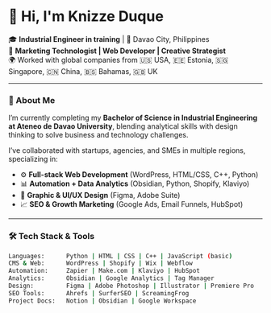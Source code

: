 # 👋 Hi, I'm Knizze Duque

🎓 **Industrial Engineer in training** | 📍 Davao City, Philippines  
💼 **Marketing Technologist | Web Developer | Creative Strategist**  
🌍 Worked with global companies from 🇺🇸 USA, 🇪🇪 Estonia, 🇸🇬 Singapore, 🇨🇳 China, 🇧🇸 Bahamas, 🇬🇧 UK  

---

### 🚀 About Me

I’m currently completing my **Bachelor of Science in Industrial Engineering at Ateneo de Davao University**, blending analytical skills with design thinking to solve business and technology challenges.  

I’ve collaborated with startups, agencies, and SMEs in multiple regions, specializing in:

- ⚙️ **Full-stack Web Development** (WordPress, HTML/CSS, C++, Python)
- 📊 **Automation + Data Analytics** (Obsidian, Python, Shopify, Klaviyo)
- 🎨 **Graphic & UI/UX Design** (Figma, Adobe Suite)
- 📈 **SEO & Growth Marketing** (Google Ads, Email Funnels, HubSpot)

---

### 🛠️ Tech Stack & Tools

```bash
Languages:      Python | HTML | CSS | C++ | JavaScript (basic)
CMS & Web:      WordPress | Shopify | Wix | Webflow
Automation:     Zapier | Make.com | Klaviyo | HubSpot
Analytics:      Obsidian | Google Analytics | Tag Manager
Design:         Figma | Adobe Photoshop | Illustrator | Premiere Pro
SEO Tools:      Ahrefs | SurferSEO | ScreamingFrog
Project Docs:   Notion | Obsidian | Google Workspace
